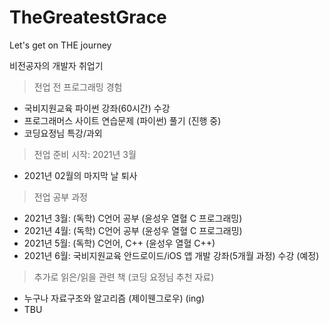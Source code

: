 # TheGreatestGrace
Let's get on THE journey

비전공자의 개발자 취업기

> 전업 전 프로그래밍 경험
  - 국비지원교육 파이썬 강좌(60시간) 수강
  - 프로그래머스 사이트 연습문제 (파이썬) 풀기 (진행 중)
  - 코딩요정님 특강/과외

> 전업 준비 시작: 2021년 3월
  - 2021년 02월의 마지막 날 퇴사

> 전업 공부 과정
  - 2021년 3월: (독학) C언어 공부 (윤성우 열혈 C 프로그래밍)
  - 2021년 4월: (독학) C언어 공부 (윤성우 열혈 C 프로그래밍)
  - 2021년 5월: (독학) C언어, C++ (윤성우 열혈 C++)
  - 2021년 6월: 국비지원교육 안드로이드/iOS 앱 개발 강좌(5개월 과정) 수강 (예정)
  
> 추가로 읽은/읽을 관련 책 (코딩 요정님 추천 자료)
  - 누구나 자료구조와 알고리즘 (제이웬그로우) (ing)
  - TBU
  
